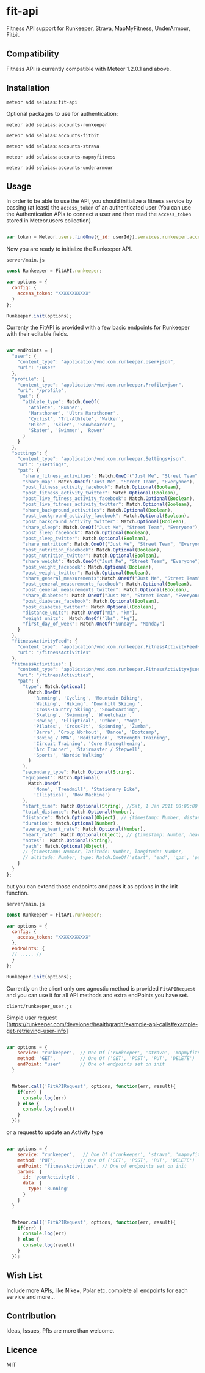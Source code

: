 # fit-api

Fitness API support for Runkeeper, Strava, MapMyFitness, UnderArmour, Fitbit.


## Compatibility

Fitness API is currently compatible with Meteor 1.2.0.1 and above.

## Installation

```
meteor add selaias:fit-api
```

Optional packages to use for authentication:

```
meteor add selaias:accounts-runkeeper

meteor add selaias:accounts-fitbit

meteor add selaias:accounts-strava

meteor add selaias:accounts-mapmyfitness

meteor add selaias:accounts-underarmour

```

## Usage

In order to be able to use the API, you should initialize a fitness service by passing (at least) 
the ``access_token`` of an authenticated user (You can use the Authentication APIs to connect a user
and then read the ``access_token`` stored in Meteor.users collection)

````js

var token = Meteor.users.findOne({_id: userId}).services.runkeeper.access_token;

````

Now you are ready to initialize the Runkeeper API.

``server/main.js``
````js
const Runkeeper = FitAPI.runkeeper;

var options = {
  config: { 
    access_token: "XXXXXXXXXXX"
  }
};

Runkeeper.init(options);

````

Currenty the FitAPI is provided with a few basic endpoints for Runkeeper 
with their editable fields.

````js

var endPoints = {
  "user": {
    "content_type": "application/vnd.com.runkeeper.User+json",
    "uri": "/user"
  },
  "profile": {
    "content_type": "application/vnd.com.runkeeper.Profile+json",
    "uri": "/profile",
    "pat": {
      "athlete_type": Match.OneOf(
        'Athlete', 'Runner', 
        'Marathoner', 'Ultra Marathoner', 
        'Cyclist', 'Tri-Athlete', 'Walker', 
        'Hiker', 'Skier', 'Snowboarder', 
        'Skater', 'Swimmer', 'Rower'
      )
    }
  },
  "settings": {
    "content_type": "application/vnd.com.runkeeper.Settings+json",
    "uri": "/settings",
    "pat": {
      "share_fitness_activities": Match.OneOf("Just Me", "Street Team", "Everyone"),
      "share_map": Match.OneOf("Just Me", "Street Team", "Everyone"),
      "post_fitness_activity_facebook": Match.Optional(Boolean),
      "post_fitness_activity_twitter": Match.Optional(Boolean),
      "post_live_fitness_activity_facebook": Match.Optional(Boolean),
      "post_live_fitness_activity_twitter": Match.Optional(Boolean),
      "share_background_activities": Match.Optional(Boolean),
      "post_background_activity_facebook": Match.Optional(Boolean),
      "post_background_activity_twitter": Match.Optional(Boolean),
      "share_sleep": Match.OneOf("Just Me", "Street Team", "Everyone"),
      "post_sleep_facebook": Match.Optional(Boolean),
      "post_sleep_twitter": Match.Optional(Boolean),
      "share_nutrition": Match.OneOf("Just Me", "Street Team", "Everyone"),
      "post_nutrition_facebook": Match.Optional(Boolean),
      "post_nutrition_twitter": Match.Optional(Boolean),
      "share_weight": Match.OneOf("Just Me", "Street Team", "Everyone"),
      "post_weight_facebook": Match.Optional(Boolean),
      "post_weight_twitter": Match.Optional(Boolean),
      "share_general_measurements":Match.OneOf("Just Me", "Street Team", "Everyone"),
      "post_general_measurements_facebook": Match.Optional(Boolean),
      "post_general_measurements_twitter": Match.Optional(Boolean),
      "share_diabetes": Match.OneOf("Just Me", "Street Team", "Everyone"),
      "post_diabetes_facebook": Match.Optional(Boolean),
      "post_diabetes_twitter": Match.Optional(Boolean),
      "distance_units": Match.OneOf("mi", "km"),
      "weight_units":  Match.OneOf("lbs", "kg"),
      "first_day_of_week": Match.OneOf("Sunday", "Monday")
    }
  },
  "fitnessActivityFeed": {
    "content_type": "application/vnd.com.runkeeper.FitnessActivityFeed+json",
    "uri": "/fitnessActivities"
  },
  "fitnessActivities": {
    "content_type": "application/vnd.com.runkeeper.FitnessActivity+json",
    "uri": "/fitnessActivities",
    "pat": {
      "type": Match.Optional(
        Match.OneOf(
          'Running', 'Cycling', 'Mountain Biking',
          'Walking', 'Hiking', 'Downhill Skiing ', 
          'Cross-Country Skiing', 'Snowboarding', 
          'Skating', 'Swimming', 'Wheelchair', 
          'Rowing', 'Elliptical', 'Other', 'Yoga', 
          'Pilates', 'CrossFit', 'Spinning', 'Zumba', 
          'Barre', 'Group Workout', 'Dance', 'Bootcamp',
          'Boxing / MMA', 'Meditation', 'Strength Training', 
          'Circuit Training', 'Core Strengthening', 
          'Arc Trainer', 'Stairmaster / Stepwell', 
          'Sports', 'Nordic Walking'
        )
      ),
      "secondary_type": Match.Optional(String),
      "equipment": Match.Optional(
        Match.OneOf(
          'None', 'Treadmill', 'Stationary Bike',
          'Elliptical', 'Row Machine')
      ),
      "start_time": Match.Optional(String), //Sat, 1 Jan 2011 00:00:00
      "total_distance": Match.Optional(Number),
      "distance": Match.Optional(Object), // {timestamp: Number, distance: Number}
      "duration": Match.Optional(Number),
      "average_heart_rate": Match.Optional(Number),
      "heart_rate": Match.Optional(Object), // {timestamp: Number, heart_rate: Number}
      "notes":  Match.Optional(String),
      "path": Match.Optional(Object), 
      // {timestamp: Number, latitude: Number, longitude: Number, 
      // altitude: Number, type: Match.OneOf('start', 'end', 'gps', 'pause', 'resume', 'manual')}
    }
  }
};

````

but you can extend those endpoints and pass it as options in the init function.

``server/main.js``
````js
const Runkeeper = FitAPI.runkeeper;

var options = {
  config: { 
    access_token: "XXXXXXXXXXX"
  },
  endPoints: {
  // ..... //
  }
};

Runkeeper.init(options);

````

Currently on the client only one agnostic method is provided ``FitAPIRequest`` and you can use it
for all API methods and extra endPoints you have set.

``client/runkeeper_user.js``

Simple user request [https://runkeeper.com/developer/healthgraph/example-api-calls#example-get-retrieving-user-info]
````js

var options = {
    service: "runkeeper",  // One Of ('runkeeper', 'strava', 'mapmyfitness', 'fitbit', 'underarmour')
    method: "GET",         // One Of ('GET', 'POST', 'PUT', 'DELETE')
    endPoint: "user"       // One of endpoints set on init
  }


  Meteor.call('FitAPIRequest', options, function(err, result){
    if(err) {
      console.log(err)
    } else {
      console.log(result)
    }
  });

````

or a request to update an Activity type

````js

var options = {
    service: "runkeeper",   // One Of ('runkeeper', 'strava', 'mapmyfitness', 'fitbit', 'underarmour')
    method: "PUT",         // One Of ('GET', 'POST', 'PUT', 'DELETE')
    endPoint: "fitnessActivities", // One of endpoints set on init
    params: {
      id: 'yourActivityId',
      data: {
        type: 'Running'
      }
    }
  }


  Meteor.call('FitAPIRequest', options, function(err, result){
    if(err) {
      console.log(err)
    } else {
      console.log(result)
    }
  });

````

## Wish List

Include more APIs, like Nike+, Polar etc, complete all endpoints for each service and more...

## Contribution

Ideas, Issues, PRs are more than welcome.

## Licence

MIT